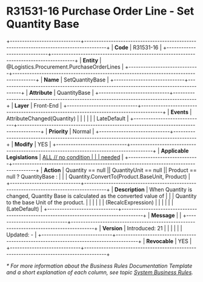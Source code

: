 ﻿---
erp.type: front-end-business-rule
erp.entity: Logistics.Procurement.PurchaseOrderLines
---

# R31531-16 Purchase Order Line - Set Quantity Base
+-----------------------------+---------------------------------------------------------------------------------------+
| **Code**                    | R31531-16                                                                             |
+-----------------------------+---------------------------------------------------------------------------------------+
| **Entity**                  | @Logistics.Procurement.PurchaseOrderLines                                                                     |
+-----------------------------+---------------------------------------------------------------------------------------+
| **Name**                    | SetQuantityBase                                                                       |
+-----------------------------+---------------------------------------------------------------------------------------+
| **Attribute**               | QuantityBase                                                                          |
+-----------------------------+---------------------------------------------------------------------------------------+
| **Layer**                   | Front-End                                                                             |
+-----------------------------+---------------------------------------------------------------------------------------+
| **Events**                  | AttributeChanged(Quantity)                                                            |
|                             |                                                                                       |
|                             | LateDefault                                                                           |
+-----------------------------+---------------------------------------------------------------------------------------+
| **Priority**                | Normal                                                                                |
+-----------------------------+---------------------------------------------------------------------------------------+
| **Modify**                  | YES                                                                                   |
+-----------------------------+---------------------------------------------------------------------------------------+
| **Applicable Legislations** | [ALL // no condition                                                                  |
|                             | needed](https://confluence.erp.net/display/techdoc/Country+Specific+Functionality)    |
+-----------------------------+---------------------------------------------------------------------------------------+
| **Action**                  | Quantity == null \|\| QuantityUnit == null \|\| Product == null ? QuantityBase :      |
|                             | Quantity.ConvertTo(Product.BaseUnit, Product)                                         |
+-----------------------------+---------------------------------------------------------------------------------------+
| **Description**             | When Quantity is changed, Quantity Base is calculated as the converted value of       |
|                             | Quantity to the base Unit of the product.                                             |
|                             |                                                                                       |
|                             | (RecalcExpression)                                                                    |
|                             |                                                                                       |
|                             | (LateDefault)                                                                         |
+-----------------------------+---------------------------------------------------------------------------------------+
| **Message**                 |                                                                                       |
+-----------------------------+---------------------------------------------------------------------------------------+
| **Version**                 | Introduced: 21                                                                        |
|                             |                                                                                       |
|                             | Updated: -                                                                            |
+-----------------------------+---------------------------------------------------------------------------------------+
| **Revocable**               | YES                                                                                   |
+-----------------------------+---------------------------------------------------------------------------------------+

*\* For more information about the Business Rules Documentation Template and a short explanation of each column, see
topic [System Business Rules](../templates/template-description-system-business-rules.md).*

  

  
